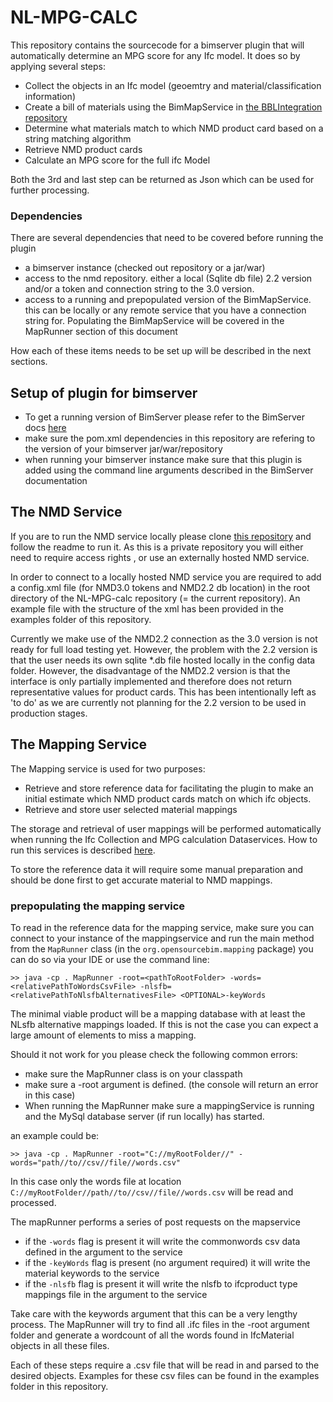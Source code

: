 # NL-MPG-CALC

This repository contains the sourcecode for a bimserver plugin that will automatically determine an MPG score for any Ifc model. It does so by applying several steps:
* Collect the objects in an Ifc model (geoemtry and material/classification information)
* Create a bill of materials using the BimMapService in [the BBLIntegration repository](https://github.com/TNOBIM/BBLintegration) 
* Determine what materials match to which NMD product card based on a string matching algorithm
* Retrieve NMD product cards
* Calculate an MPG score for the full ifc Model

Both the 3rd and last step can be returned as Json which can be used for further processing. 

### Dependencies
There are several dependencies that need to be covered before running the plugin
* a bimserver instance (checked out repository or a jar/war)
* access to the nmd repository. either a local (Sqlite db file) 2.2 version and/or a token and connection string to the 3.0 version. 
* access to a running and prepopulated version of the BimMapService. this can be locally or any remote service that you have a connection string for.  Populating the BimMapService will be covered in the MapRunner section of this document

How each of these items needs to be set up will be described in the next sections.

## Setup of plugin for bimserver

* To get a running version of BimServer please refer to the BimServer docs [here](https://github.com/opensourceBIM/BIMserver)
* make sure the pom.xml dependencies in this repository are refering to the version of your bimserver jar/war/repository 
* when running your bimserver instance make sure that this plugin is added using the command line arguments described in the BimServer documentation

## The NMD Service
If you are to run the NMD service locally please clone [this repository](https://github.com/TNOBIM/NMD/) and follow the readme to run it. As this is a private repository you will either need to require access rights , or use an externally hosted NMD service.

In order to connect to a locally hosted NMD service you are required to add a config.xml file (for NMD3.0 tokens and NMD2.2 db location) in the root directory of the NL-MPG-calc repository (= the current repository). An example file with the structure of the xml has been provided in the examples folder of this repository.

Currently we make use of the NMD2.2 connection as the 3.0 version is not ready for full load testing yet. However, the problem with the 2.2 version is that the user needs its own sqlite *.db file hosted locally in the config data folder. However, the disadvantage of the NMD2.2 version is that the interface is only partially implemented and therefore does not return representative values for product cards. This has been intentionally left as 'to do' as we are currently not planning for the 2.2 version to be used in production stages.

## The Mapping Service
The Mapping service is used for two purposes:
* Retrieve and store reference data for facilitating the plugin to make an initial estimate which NMD product cards match on which ifc objects.
* Retrieve and store user selected material mappings

The storage and retrieval of user mappings  will be performed automatically when running the Ifc Collection and MPG calculation Dataservices. How to run this services is described [here](https://github.com/TNOBIM/BBLintegration).

To store the reference data it will require some manual preparation and should be done first to get accurate material to NMD mappings.

### prepopulating the mapping service
To read in the reference data for the mapping service, make sure you can connect to your instance of the mappingservice and run the main method from the `MapRunner` class (in the `org.opensourcebim.mapping` package) you can do so via your IDE or use the command line:

```
>> java -cp . MapRunner -root=<pathToRootFolder> -words=<relativePathToWordsCsvFile> -nlsfb=<relativePathToNlsfbAlternativesFile> <OPTIONAL>-keyWords
```

The minimal viable product will be a mapping database with at least the NLsfb alternative mappings loaded. If this is not the case you can expect a large amount of elements to miss a mapping. 

Should it not work for you please check the following common errors:
* make sure the MapRunner class is on your classpath 
* make sure a -root argument is defined. (the console will return an error in this case)
* When running the MapRunner make sure a mappingService is running and the MySql database server (if run locally) has started.

an example could be: 
```
>> java -cp . MapRunner -root="C://myRootFolder//" -words="path//to//csv//file//words.csv"
```
In this case only the words file at location `C://myRootFolder//path//to//csv//file//words.csv` will be read and processed.

The mapRunner performs a series of post requests on the mapservice
* if the `-words` flag is present it will write the commonwords csv data defined in the argument to the service
* if the `-keyWords` flag is present (no argument required) it will write the material keywords to the service
* if the `-nlsfb` flag is present it will write the nlsfb to ifcproduct type mappings file in the argument to the service

Take care with the keywords argument that this can be a very lengthy process. The MapRunner will try to find all .ifc files in the -root argument folder and generate  a wordcount of all the words found in IfcMaterial objects in all these files.

Each of these steps require a .csv file that will be read in and parsed to the desired objects. Examples for these csv files can be found in the examples folder in this repository.
